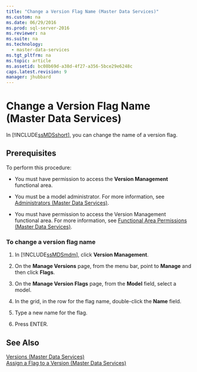 ```yaml
---
title: "Change a Version Flag Name (Master Data Services)"
ms.custom: na
ms.date: 06/29/2016
ms.prod: sql-server-2016
ms.reviewer: na
ms.suite: na
ms.technology: 
  - master-data-services
ms.tgt_pltfrm: na
ms.topic: article
ms.assetid: bc08b69d-a38d-4f27-a356-5bce29e6248c
caps.latest.revision: 9
manager: jhubbard
---
```

# Change a Version Flag Name (Master Data Services)
In [!INCLUDE[ssMDSshort](../../Topics/TopicNameContainA/includes/ssMDSshort_md.md)], you can change the name of a version flag.  
  
## Prerequisites  
 To perform this procedure:  
  
-   You must have permission to access the **Version Management** functional area.  
  
-   You must be a model administrator. For more information, see [Administrators (Master Data Services)](../../Topics/TopicNameNotContainA/Administrators--Master-Data-Services-.md).  
  
-   You must have permission to access the Version Management functional area. For more information, see [Functional Area Permissions (Master Data Services)](../../Topics/TopicNameNotContainA/Functional-Area-Permissions--Master-Data-Services-.md).  
  
### To change a version flag name  
  
1.  In [!INCLUDE[ssMDSmdm](../../Topics/TopicNameContainA/includes/ssMDSmdm_md.md)], click **Version Management**.  
  
2.  On the **Manage Versions** page, from the menu bar, point to **Manage** and then click **Flags**.  
  
3.  On the **Manage Version Flags** page, from the **Model** field, select a model.  
  
4.  In the grid, in the row for the flag name, double-click the **Name** field.  
  
5.  Type a new name for the flag.  
  
6.  Press ENTER.  
  
## See Also  
 [Versions (Master Data Services)](../../Topics/TopicNameNotContainA/Versions--Master-Data-Services-.md)   
 [Assign a Flag to a Version (Master Data Services)](../../Topics/TopicNameContainA/Assign-a-Flag-to-a-Version--Master-Data-Services-.md)